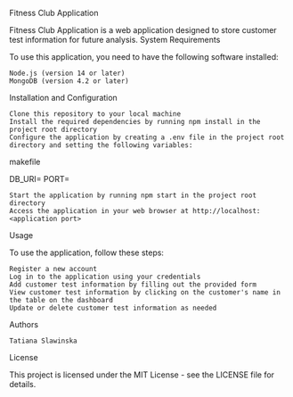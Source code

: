 Fitness Club Application

Fitness Club Application is a web application designed to store customer test information for future analysis.
System Requirements

To use this application, you need to have the following software installed:

    Node.js (version 14 or later)
    MongoDB (version 4.2 or later)

Installation and Configuration

    Clone this repository to your local machine
    Install the required dependencies by running npm install in the project root directory
    Configure the application by creating a .env file in the project root directory and setting the following variables:

makefile

DB_URI=<MongoDB connection URI>
PORT=<application port>

    Start the application by running npm start in the project root directory
    Access the application in your web browser at http://localhost:<application port>

Usage

To use the application, follow these steps:

    Register a new account
    Log in to the application using your credentials
    Add customer test information by filling out the provided form
    View customer test information by clicking on the customer's name in the table on the dashboard
    Update or delete customer test information as needed

Authors

    Tatiana Slawinska

License

This project is licensed under the MIT License - see the LICENSE file for details.
